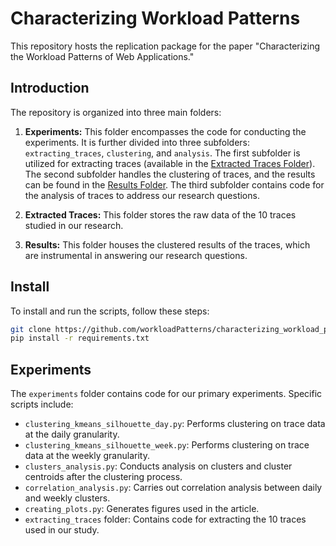 # Characterizing Workload Patterns

This repository hosts the replication package for the paper "Characterizing the Workload Patterns of Web Applications."

## Introduction

The repository is organized into three main folders:

1. **Experiments:** This folder encompasses the code for conducting the experiments. It is further divided into three subfolders: `extracting_traces`, `clustering`, and `analysis`. The first subfolder is utilized for extracting traces (available in the [Extracted Traces Folder](./extracted_traces/)). The second subfolder handles the clustering of traces, and the results can be found in the [Results Folder](./results/). The third subfolder contains code for the analysis of traces to address our research questions.

2. **Extracted Traces:** This folder stores the raw data of the 10 traces studied in our research.

3. **Results:** This folder houses the clustered results of the traces, which are instrumental in answering our research questions.

## Install

To install and run the scripts, follow these steps:

```bash
git clone https://github.com/workloadPatterns/characterizing_workload_patterns
pip install -r requirements.txt
```

## Experiments

The `experiments` folder contains code for our primary experiments. Specific scripts include:

- `clustering_kmeans_silhouette_day.py`: Performs clustering on trace data at the daily granularity.
- `clustering_kmeans_silhouette_week.py`: Performs clustering on trace data at the weekly granularity.
- `clusters_analysis.py`: Conducts analysis on clusters and cluster centroids after the clustering process.
- `correlation_analysis.py`: Carries out correlation analysis between daily and weekly clusters.
- `creating_plots.py`: Generates figures used in the article.
- `extracting_traces` folder: Contains code for extracting the 10 traces used in our study.